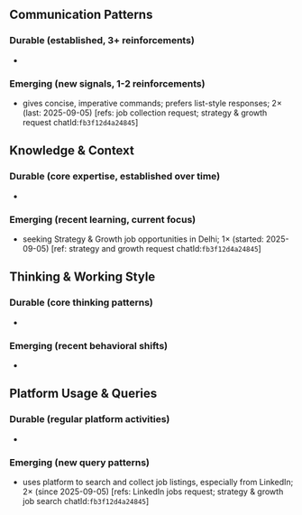 ## Communication Patterns
### Durable (established, 3+ reinforcements)
- 

### Emerging (new signals, 1-2 reinforcements)
- gives concise, imperative commands; prefers list-style responses; 2× (last: 2025-09-05) [refs: job collection request; strategy & growth request chatId:`fb3f12d4a24845`]

## Knowledge & Context
### Durable (core expertise, established over time)
- 

### Emerging (recent learning, current focus)
- seeking Strategy & Growth job opportunities in Delhi; 1× (started: 2025-09-05) [ref: strategy and growth request chatId:`fb3f12d4a24845`]

## Thinking & Working Style
### Durable (core thinking patterns)
- 

### Emerging (recent behavioral shifts)
- 

## Platform Usage & Queries
### Durable (regular platform activities)
- 

### Emerging (new query patterns)
- uses platform to search and collect job listings, especially from LinkedIn; 2× (since 2025-09-05) [refs: LinkedIn jobs request; strategy & growth job search chatId:`fb3f12d4a24845`]